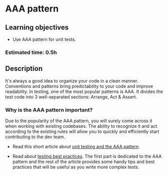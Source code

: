# AAA pattern

## Learning objectives
- Use AAA pattern for unit tests.

### Estimated time: 0.5h

## Description
It's always a good idea to organize your code in a clean manner. Conventions and patterns bring predictability to your code and improve readability. In testing, one of the most popular patterns is AAA. It divides the test code into 3 well-separated sections: Arrange, Act & Assert.

### Why is the AAA pattern important?
Due to the popularity of the AAA pattern, you will surely come across it when working with existing codebases. The ability to recognize it and act according to the existing rules will allow you to quickly and efficiently start contributing to the dev team. 

- Read this short article about [unit testing and the AAA pattern](https://medium.com/@pjbgf/title-testing-code-ocd-and-the-aaa-pattern-df453975ab80).

- Read about [testing best practices](https://blog.logrocket.com/javascript-testing-best-practices/). The first part is dedicated to the AAA pattern and the rest of the article provides some handy tips and best practices that will be useful as you write more complex tests.
